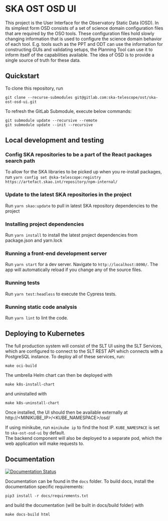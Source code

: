 # SKA OST OSD UI

This project is the User Interface for the Observatory Static Data (OSD). In its simplest form OSD consists of a set of science domain configuration files that are required by the OSO tools. These configuration files hold slowly changing information that is used to configure the science domain behavior of each tool. E.g. tools such as the PPT and ODT can use the information for constructing GUIs and validating setups, the Planning Tool can use it to inform itself of the capabilities available. The idea of OSD is to provide a single source of truth for these data.

## Quickstart

To clone this repository, run

```
git clone --recurse-submodules git@gitlab.com:ska-telescope/ost/ska-ost-osd-ui.git
```

To refresh the GitLab Submodule, execute below commands:

```
git submodule update --recursive --remote
git submodule update --init --recursive
```

## Local development and testing

### Config SKA repositories to be a part of the React packages search path

To allow for the SKA libraries to be picked up when you re-install packages,
run `yarn config set @ska-telescope:registry https://artefact.skao.int/repository/npm-internal/`

### Update to the latest SKA repositories in the project

Run `yarn skao:update` to pull in latest SKA repository dependencies to the project

### Installing project dependencies

Run `yarn install` to install the latest project dependencies from package.json and yarn.lock

### Running a front-end development server

Run `yarn start` for a dev server. Navigate to `http://localhost:8090/`. The
app will automatically reload if you change any of the source files.

### Running tests

Run `yarn test:headless` to execute the Cypress tests.

### Running static code analysis

Run `yarn lint` to lint the code.

## Deploying to Kubernetes

The full production system will consist of the SLT UI using the SLT Services, which are
configured to connect to the SLT REST API which connects with a PostgreSQL instance.
To deploy all of these services, run:

```
make oci-build
```

The umbrella Helm chart can then be deployed with

```
make k8s-install-chart
```

and uninstalled with

```
make k8s-uninstall-chart
```

Once installed, the UI should then be available externally at http://<MINIKUBE_IP>/<KUBE_NAMESPACE>/osd/

If using minikube, run `minikube ip` to find the host IP. `KUBE_NAMESPACE` is set to `ska-ost-osd-ui` by default.  
The backend component will also be deployed to a separate pod, which the web application will make requests to.

## Documentation

[![Documentation Status](https://readthedocs.org/projects/ska-telescope-ska-ost-osd-ui/badge/?version=latest)](https://developer.skao.int/projects/ska-ost-osd-ui/en/latest/?badge=latest)

Documentation can be found in the `docs` folder. To build docs, install the
documentation specific requirements:

```
pip3 install -r docs/requirements.txt
```

and build the documentation (will be built in docs/build folder) with

```
make docs-build html
```
